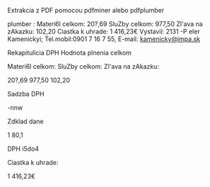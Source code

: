 Extrakcia z PDF pomocou pdfminer alebo pdfplumber



plumber : 
Materi6l celkom: 20?,69
SluZby celkom: 977,50
Zl'ava na zAkazku: 102,20 Ciastka k uhrade: 1 416,23€
Vystavil: 2131 -P eler Kamenickyi; Tel.mobil:0901 7 16 7 55, E-mail: kamenicky@impa.sk



Rekapitulicia DPH
Hodnota  plnenia  celkom

Materi6l  celkom:
SluZby celkom:
Zl'ava  na zAkazku:

20?,69
977,50
102,20

Sadzba DPH

-nnw

Zdklad dane

1 80,1

DPH
i5do4

Ciastka k uhrade:

1 416,23€